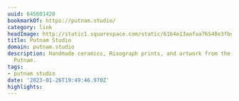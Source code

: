 ```yaml
---
uuid: 645601420
bookmarkOf: https://putnam.studio/
category: link
headImage: http://static1.squarespace.com/static/61b4e13aafaa76548e3fbdc5/t/64bea33ee233b01ae000d5f3/1690215230890/Summer+2023+10.png?format=1500w
title: Putnam Studio
domain: putnam.studio
description: Handmade ceramics, Risograph prints, and artwork from the studio of Ryan
  Putnam.
tags:
- putnam studio
date: '2023-01-26T19:49:46.970Z'
highlights:
---
```



